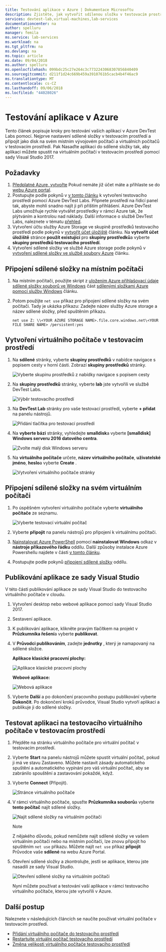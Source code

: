 ```yaml
---
title: Testování aplikace v Azure | Dokumentace Microsoftu
description: Zjistěte, jak vytvořit sdílenou složku v testovacím prostředí a připojit na místním počítači a virtuálního počítače v testovacím prostředí a pak nasaďte desktop nebo webové aplikace do sdílené složky a jejich testování.
services: devtest-lab,virtual-machines,lab-services
documentationcenter: na
author: spelluru
manager: femila
ms.service: lab-services
ms.workload: na
ms.tgt_pltfrm: na
ms.devlang: na
ms.topic: article
ms.date: 09/04/2018
ms.author: spelluru
ms.openlocfilehash: 099bdc25c27e264c3c7732243068307856840409
ms.sourcegitcommit: d211f1d24c669b459a3910761b5cacb4b4f46ac9
ms.translationtype: MT
ms.contentlocale: cs-CZ
ms.lasthandoff: 09/06/2018
ms.locfileid: "44028026"
---
```

# <a name="test-your-app-in-azure"></a>Testování aplikace v Azure 
Tento článek popisuje kroky pro testování vašich aplikací v Azure DevTest Labs pomocí. Nejprve nastavení sdílené složky v testovacím prostředí a připojit jako disk na svém místním vývojovém počítači a virtuálních počítačů v testovacím prostředí. Pak Nasaďte aplikaci do sdílené složky tak, aby aplikaci můžete spustit na virtuálním počítači v testovacím prostředí pomocí sady Visual Studio 2017.  

## <a name="prerequisites"></a>Požadavky 
1. [Předplatné Azure, vytvořte](https://azure.microsoft.com/free/) Pokud nemáte již účet máte a přihlaste se do [webu Azure portal](https://portal.azure.com).
2. Postupujte podle pokynů v [v tomto článku](devtest-lab-create-lab.md) k vytvoření testovacího prostředí pomocí Azure DevTest Labs. Připnete prostředí na řídicí panel tak, abyste mohli snadno najít ji při příštím přihlášení. Azure DevTest Labs umožňuje rychle vytvářet prostředky v rámci Azure tak, že plýtváním a kontrolou nad náklady. Další informace o službě DevTest Labs, naleznete v tématu [přehled](devtest-lab-overview.md). 
3. Vytvoření účtu služby Azure Storage ve skupině prostředků testovacího prostředí podle pokynů v [vytvořit účet úložiště](../storage/common/storage-create-storage-account.md) článku. Na **vytvořit účet úložiště** stránce **použít existující** pro **skupiny prostředků**a vyberte **skupiny prostředků testovacího prostředí**. 
4. Vytvoření sdílené složky ve službě Azure storage podle pokynů v [vytvoření sdílené složky ve službě soubory Azure](../storage/files/storage-how-to-create-file-share.md) článku. 

## <a name="mount-the-file-share-on-your-local-machine"></a>Připojení sdílené složky na místním počítači
1. Na místním počítači, použijte skript z [uložením Azure přihlašovací údaje sdílené složky souborů ve Windows](../storage/files/storage-how-to-use-files-windows.md#persisting-azure-file-share-credentials-in-windows) část [sdílenými složkami Azure pomocí služby Windows](../storage/files/storage-how-to-use-files-windows.md) článku. 
2. Potom použijte `net use` příkaz pro připojení sdílené složky na svém počítači. Tady je ukázka příkazu: Zadejte název služby Azure storage a název sdílené složky, před spuštěním příkazu. 

    `net use Z: \\<YOUR AZURE STORAGE NAME>.file.core.windows.net\<YOUR FILE SHARE NAME> /persistent:yes`

## <a name="create-a-vm-in-the-lab"></a>Vytvoření virtuálního počítače v testovacím prostředí
1. Na **sdílené** stránky, vyberte **skupiny prostředků** v nabídce navigace s popisem cesty v horní části. Zobrazí **skupiny prostředků** stránky. 
    
    ![Vyberte skupinu prostředků z nabídky navigace s popisem cesty](media/test-app-in-azure/select-resource-group-bread-crump.png)
2. Na **skupiny prostředků** stránky, vyberte **lab** jste vytvořili ve službě DevTest Labs.

    ![Výběr testovacího prostředí](media/test-app-in-azure/select-devtest-lab-in-resource-group.png)
3. Na **DevTest Lab** stránky pro vaše testovací prostředí, vyberte **+ přidat** na panelu nástrojů. 

    ![Přidání tlačítka pro testovací prostředí](media/test-app-in-azure/add-button-in-lab.png)
4. Na **vyberte bázi** stránky, vyhledejte **smalldisk**a vyberte **[smalldisk] Windows serveru 2016 datového centra**. 

    ![Zvolte malý disk Windows serveru](media/test-app-in-azure/choose-small-disk-windows-server.png)
5. Na **virtuálního počítače** určete, **název virtuálního počítače**, **uživatelské jméno**, **heslo**a vyberte **Create** .    
    
    ![Vytvoření virtuálního počítače stránky](media/test-app-in-azure/create-virtual-machine-page.png)    

## <a name="mount-the-file-share-on-your-vm"></a>Připojení sdílené složky na svém virtuálním počítači
1. Po úspěšném vytvoření virtuálního počítače vyberte **virtuálního počítače** ze seznamu.    

    ![Vyberte testovací virtuální počítač](media/test-app-in-azure/select-lab-vm.png)
2. Vyberte **připojit** na panelu nástrojů pro připojení k virtuálnímu počítači. 
3. [Nainstalovat Azure PowerShell](https://azure.microsoft.com/downloads/) pomocí **nainstalovat Windows** odkaz v **nástroje příkazového řádku** oddílu. Další způsoby instalace Azure Powershellu najdete v části [v tomto článku](/powershell/azure/install-azurerm-ps?view=azurermps-6.8.1).
4. Postupujte podle pokynů [připojení sdílené složky](#mount-the-file-share) oddílu. 

## <a name="publish-your-app-from-visual-studio"></a>Publikování aplikace ze sady Visual Studio
V této části publikování aplikace ze sady Visual Studio do testovacího virtuálního počítače v cloudu.

1. Vytvoření desktop nebo webové aplikace pomocí sady Visual Studio 2017.
2. Sestavení aplikace.
3. K publikování aplikace, klikněte pravým tlačítkem na projekt v **Průzkumníka řešení**a vyberte **publikovat**. 
4. V **Průvodci publikováním**, zadejte **jednotky** , který je namapovaný na sdílené složce.

    **Aplikace klasické pracovní plochy:**

    ![Aplikace klasické pracovní plochy](media/test-app-in-azure/desktop-app.png)

    **Webové aplikace:**

    ![Webová aplikace](media/test-app-in-azure/web-app.png)

1. Vyberte **Další** a po dokončení pracovního postupu publikování vyberte **Dokončit**. Po dokončení kroků průvodce, Visual Studio vytvoří aplikaci a publikuje ji do sdílené složky. 


## <a name="test-the-app-on-your-test-vm-in-the-lab"></a>Testovat aplikaci na testovacího virtuálního počítače v testovacím prostředí

1. Přejděte na stránku virtuálního počítače pro virtuální počítač v testovacím prostředí. 
2. Vyberte **Start** na panelu nástrojů můžete spustit virtuální počítač, pokud ji má ve stavu Zastaveno. Můžete nastavit zásady automatického spuštění a automatického vypínání pro váš virtuální počítač, aby se zabránilo spouštění a zastavování pokaždé, když. 
3. Vyberte **Connect** (Připojit).

    ![Stránce virtuálního počítače](media/test-app-in-azure/virtual-machine-page.png)
4. V rámci virtuálního počítače, spusťte **Průzkumníka souborů**a vyberte **tento počítač** najít sdílené složky.

    ![Najít sdílené složky na virtuálním počítači](media/test-app-in-azure/find-share-on-vm.png)

    > [!NOTE]
    > Z nějakého důvodu, pokud nemůžete najít sdílené složky ve vašem virtuálním počítači nebo na místním počítači, lze znovu připojit ho spuštěním `net use` příkazu. Můžete najít `net use` příkaz **připojit** Průvodce vaše **sdílené** na webu Azure Portal.
1. Otevření sdílené složky a zkontrolujte, jestli se aplikace, kterou jste nasadili ze sady Visual Studio. 

    ![Otevření sdílené složky na virtuálním počítači](media/test-app-in-azure/open-file-share.png)

    Nyní můžete používat a testování vaší aplikace v rámci testovacího virtuálního počítače, kterou jste vytvořili v Azure.

## <a name="next-steps"></a>Další postup
Naleznete v následujících článcích se naučíte používat virtuální počítače v testovacím prostředí. 

- [Přidání virtuálního počítače do testovacího prostředí](devtest-lab-add-vm.md)
- [Restartujte virtuální počítač testovacího prostředí](devtest-lab-restart-vm.md)
- [Změna velikosti virtuálního počítače testovacího prostředí](devtest-lab-resize-vm.md)
